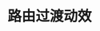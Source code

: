 ---
title: 路由过渡动效
description: Nuxt.js 的路由过渡动效示例
github: routes-transitions
youtube: https://www.youtube.com/embed/RIXOzJWFfc8
livedemo: https://routes-transitions.nuxtjs.org
documentation: /guide/routing#过渡动效
---